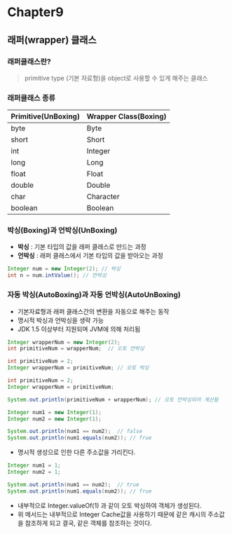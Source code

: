 # Chapter9

## 래퍼(wrapper) 클래스

### 래퍼클래스란?

> primitive type (기본 자료형)을 object로 사용할 수 있게 해주는 클래스

### 래퍼클래스 종류

| Primitive(UnBoxing) | Wrapper Class(Boxing) |
|---------------------|-----------------------|
| byte                | Byte                  |
| short               | Short                 |
| int                 | Integer               |
| long                | Long                  |
| float               | Float                 |
| double              | Double                |
| char                | Character             |
| boolean             | Boolean               |

### 박싱(Boxing)과 언박싱(UnBoxing)
- **박싱** : 기본 타입의 값을 래퍼 클래스로 만드는 과정
- **언박싱** : 래퍼 클래스에서 기본 타입의 값을 받아오는 과정
```java
Integer num = new Integer(2); // 박싱
int n = num.intValue(); // 언박싱
```

### 자동 박싱(AutoBoxing)과 자동 언박싱(AutoUnBoxing)
 - 기본자료형과 래퍼 클래스간의 변환을 자동으로 해주는 동작
 - 명시적 박싱과 언박싱을 생략 가능
 - JDK 1.5 이상부터 지원되며 JVM에 의해 처리됨

```java
Integer wrapperNum = new Integer(2);
int primitiveNum = wrapperNum;  // 오토 언박싱
```

```java
int primitiveNum = 2;
Integer wrapperNum = primitiveNum; // 오토 박싱
```

```java
int primitiveNum = 2;
Integer wrapperNum = primitiveNum;

System.out.println(primitiveNum + wrapperNum); // 오토 언박싱되어 계산됨
```

```java
Integer num1 = new Integer(1); 
Integer num2 = new Integer(1);

System.out.println(num1 == num2);  // false
System.out.println(num1.equals(num2)); // frue
```
- 명시적 생성으로 인한 다른 주소값을 가리킨다.

```java
Integer num1 = 1; 
Integer num2 = 1;

System.out.println(num1 == num2);  // true
System.out.println(num1.equals(num2)); // frue
```
- 내부적으로 Integer.valueOf(1) 과 같이 오토 박싱하여 객체가 생성된다.
- 위 메서드는 내부적으로 Integer Cache값을 사용하기 때문에 같은 캐시의 주소값을 참조하게 되고 결국, 같은 객체를 참조하는 것이다.
